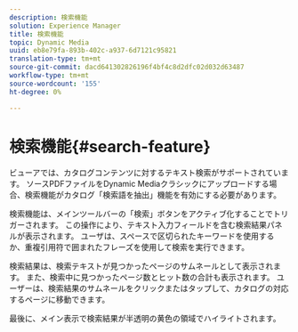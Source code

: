 ```yaml
---
description: 検索機能
solution: Experience Manager
title: 検索機能
topic: Dynamic Media
uuid: eb8e79fa-893b-402c-a937-6d7121c95821
translation-type: tm+mt
source-git-commit: dacd641302826196f4bf4c8d2dfc02d032d63487
workflow-type: tm+mt
source-wordcount: '155'
ht-degree: 0%

---
```



# 検索機能{#search-feature}

ビューアでは、カタログコンテンツに対するテキスト検索がサポートされています。 ソースPDFファイルをDynamic Mediaクラシックにアップロードする場合、検索機能がカタログ「検索語を抽出」機能を有効にする必要があります。

検索機能は、メインツールバーの「検索」ボタンをアクティブ化することでトリガーされます。 この操作により、テキスト入力フィールドを含む検索結果パネルが表示されます。 ユーザは、スペースで区切られたキーワードを使用するか、重複引用符で囲まれたフレーズを使用して検索を実行できます。

検索結果は、検索テキストが見つかったページのサムネールとして表示されます。 また、検索中に見つかったページ数とヒット数の合計も表示されます。 ユーザーは、検索結果のサムネールをクリックまたはタップして、カタログの対応するページに移動できます。

最後に、メイン表示で検索結果が半透明の黄色の領域でハイライトされます。

